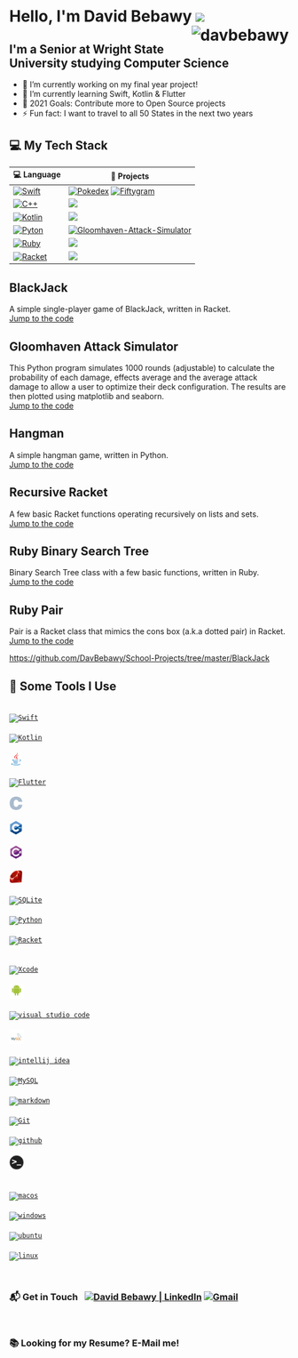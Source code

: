 # Hello, I'm David Bebawy <img src="https://github.com/blackcater/blackcater/raw/master/images/Hi.gif" height="32"/> <img align="right" src="https://komarev.com/ghpvc/?username=davbebawy&label=Profile%20views&color=0e75b6&style=flat" alt="davbebawy"/> </p>

## I'm a Senior at Wright State University studying Computer Science
- 🔭 I’m currently working on my final year project!
- 🌱 I’m currently learning Swift, Kotlin & Flutter
- 🥅 2021 Goals: Contribute more to Open Source projects
- ⚡ Fun fact: I want to travel to all 50 States in the next two years

## 💻 My Tech Stack
<!-- START OF PROFILE STACK, DO NOT REMOVE -->
| 💻 **Language** | 🚀 **Projects** |
|-|-|
| [![Swift](https://img.shields.io/badge/swift-%23FA7343.svg?&style=for-the-badge&logo=swift&logoColor=white)]() | [![Pokedex](https://img.shields.io/static/v1?label=Pokedex&message=%20&color=000605&logo=github&logoColor=white&labelColor=000605)](https://github.com/DavBebawy/Pokedex) [![Fiftygram](https://img.shields.io/static/v1?label=Fiftygram&message=%20&color=000605&logo=github&logoColor=white&labelColor=000605)](https://github.com/DavBebawy/Fiftygram) |
| [![C++](https://img.shields.io/badge/c++%20-%2300599C.svg?&style=for-the-badge&logo=c%2B%2B&ogoColor=white)]() | [![  ](https://img.shields.io/static/v1?label=first&message=%20&color=000605&logo=github&logoColor=white&labelColor=000605)](https://github.com/DavBebawy/first) |
| [![Kotlin](https://img.shields.io/badge/kotlin-%230095D5.svg?&style=for-the-badge&logo=kotlin&logoColor=white)]() | [![  ](https://img.shields.io/static/v1?label=in%20development&message=%20&color=000605&labelColor=000605)]() |
| [![Pyton](https://img.shields.io/badge/python%20-%2314354C.svg?&style=for-the-badge&logo=python&logoColor=white)]() | [![Gloomhaven-Attack-Simulator](https://img.shields.io/static/v1?label=Gloomhaven-Attack-Simulator&message=%20&color=000605&logo=github&logoColor=white&labelColor=000605)](https://github.com/DavBebawy/School-Projects/Gloomhaven-Attack-Simulator) |
| [![Ruby](https://img.shields.io/badge/ruby-%23CC342D.svg?&style=for-the-badge&logo=ruby&logoColor=white)]() | [![  ](https://img.shields.io/static/v1?label=first&message=%20&color=000605&logo=github&logoColor=white&labelColor=000605)](https://github.com/DavBebawy/first) |
| [![Racket](https://img.shields.io/static/v1?style=for-the-badge&message=Racket&color=9F1D20&logo=Racket&logoColor=FFFFFF&label=)]() |[![  ](https://img.shields.io/static/v1?label=first&message=%20&color=000605&logo=github&logoColor=white&labelColor=000605)](https://github.com/DavBebawy/first) |
<!-- END OF PROFILE STACK, DO NOT REMOVE -->  


##  BlackJack

A simple single-player game of BlackJack, written in Racket.<br>
[Jump to the code](<./BlackJack>)

## Gloomhaven Attack Simulator

This Python program simulates 1000 rounds (adjustable) to calculate the probability of each damage, effects average and the average attack damage to allow a user to optimize their deck configuration. The results are then plotted using matplotlib and seaborn.<br>
[Jump to the code](<./Gloomhaven-Attack-Simulator>)

## Hangman

A simple hangman game, written in Python.<br>
[Jump to the code](<./Hangman>)

## Recursive Racket

A few basic Racket functions operating recursively on lists and sets.<br>
[Jump to the code](<./Recursive-Racket>)

## Ruby Binary Search Tree

Binary Search Tree class with a few basic functions, written in Ruby.<br>
[Jump to the code](<./Ruby-BST>)

## Ruby Pair

Pair is a Racket class that mimics the cons box (a.k.a dotted pair) in Racket.<br>
[Jump to the code](<./Ruby-Pair>)

https://github.com/DavBebawy/School-Projects/tree/master/BlackJack

## 🚀 Some Tools I Use

[<code>
<img alt="Swift" width="24px" src="https://developer.apple.com/assets/elements/icons/swift/swift-64x64_2x.png"/>
</code>](https://developer.apple.com/swift/)
[<code>
<img alt="Kotlin" width="24px" src="https://www.vectorlogo.zone/logos/kotlinlang/kotlinlang-icon.svg" />
</code>](https://kotlinlang.org)
[<code>
<img alt="Java" width="24px" src="https://raw.githubusercontent.com/devicons/devicon/master/icons/java/java-original.svg"/>
</code>](https://www.java.com)
[<code>
<img alt="Flutter" width="24px" src="https://www.vectorlogo.zone/logos/flutterio/flutterio-icon.svg"/>
</code>](https://flutter.dev)
[<code>
<img alt="C" width="24px" src="https://raw.githubusercontent.com/devicons/devicon/master/icons/c/c-original.svg"/>
</code>](https://www.cprogramming.com/)
[<code>
<img alt="C++" width="24px" src="https://raw.githubusercontent.com/devicons/devicon/master/icons/cplusplus/cplusplus-original.svg"/>
</code>](https://www.cplusplus.com/)
[<code>
<img alt="C#" width="24px" src="https://raw.githubusercontent.com/devicons/devicon/master/icons/csharp/csharp-original.svg"/>
</code>](https://docs.microsoft.com/en-us/dotnet/csharp/)
[<code>
<img alt="Ruby" width="24px" src="https://raw.githubusercontent.com/devicons/devicon/master/icons/ruby/ruby-original.svg"/>
</code>](https://www.ruby-lang.org/en/)
[<code>
<img alt="SQLite" width="24px" src="https://www.vectorlogo.zone/logos/sqlite/sqlite-icon.svg"/>
</code>](https://www.sqlite.org/)
[<code>
<img alt="Python" width="26px" src="https://img.icons8.com/color/226/000000/python.png">
</code>](https://www.python.org/)
[<code>
<img alt="Racket" width="24px" src="https://racket-lang.org/img/racket-logo.svg"/>
</code>](https://racket-lang.org)
<br />
[<code>
<img alt="Xcode" width="26px" src="https://developer.apple.com/design/human-interface-guidelines/macos/images/app-icon-realistic-materials_2x.png"/>
</code>](https://developer.apple.com/)
[<code>
<img alt="Android Studio" width="26px" src="https://raw.githubusercontent.com/devicons/devicon/master/icons/android/android-original-wordmark.svg"/>
</code>](https://developer.android.com)
[<code>
<img alt="visual studio code" width="26px" src="https://img.icons8.com/fluent/226/000000/visual-studio-code-2019.png" />
</code>](https://code.visualstudio.com/)
[<code>
<img alt="MySQL" width="26px" src="https://raw.githubusercontent.com/github/explore/80688e429a7d4ef2fca1e82350fe8e3517d3494d/topics/mysql/mysql.png">
</code>](https://dev.mysql.com/)
[<code>
<img alt="intellij idea" width="26px" src="https://img.icons8.com/color/226/000000/intellij-idea.png" />
</code>](https://www.jetbrains.com/idea/)
[<code>
<img alt="MySQL" width="26px" src="https://datarebellion.com/wp-content/uploads/2018/04/anaconda-logo-300x300.png">
</code>](https://www.anaconda.com/)
[<code>
<img alt="markdown" width="26px" src="https://img.icons8.com/ios-filled/100/000000/markdown.png">
</code>](https://www.markdownguide.org/)
[<code>
<img alt="Git" width="26px" src="https://img.icons8.com/color/226/000000/git.png">
</code>](https://git-scm.com/)
[<code>
<img alt="github" width="26px" src="https://img.icons8.com/ios-glyphs/226/000000/github.png">
</code>](https://github.com/)
[<code>
<img alt="terminal" width="26px" src="https://raw.githubusercontent.com/github/explore/80688e429a7d4ef2fca1e82350fe8e3517d3494d/topics/terminal/terminal.png">
</code>](https://docs.microsoft.com/en-us/windows/terminal/)
<br />
[<code>
<img alt="macos" width="26px" src="https://img.icons8.com/officel/160/000000/mac-logo.png">
</code>](https://developer.apple.com/macos/)
[<code>
<img alt="windows" width="26px" src="https://img.icons8.com/color/226/000000/windows-10.png">
</code>](https://www.microsoft.com/en-us/windows)
[<code>
<img alt="ubuntu" width="26px" src="https://img.icons8.com/color/96/000000/ubuntu--v1.png">
</code>](https://ubuntu.com/)
[<code>
<img alt="linux" width="26px" src="https://img.icons8.com/color/96/000000/linux.png">
</code>](https://www.kernel.org/)

<br />

### 📬 Get in Touch &ensp;[<img alt="David Bebawy | LinkedIn" src="https://img.icons8.com/fluent/21/000000/linkedin.png"/>][linkedin] [<img alt="Gmail"  src="https://img.icons8.com/fluent/20/000000/gmail--v2.png"/>][Gmail]
<br />

### 📚 Looking for my Resume? E-Mail me!

[linkedin]: https://www.linkedin.com/in/DBebawy
[gmail]: mailto:davidabebawy@gmail.com
